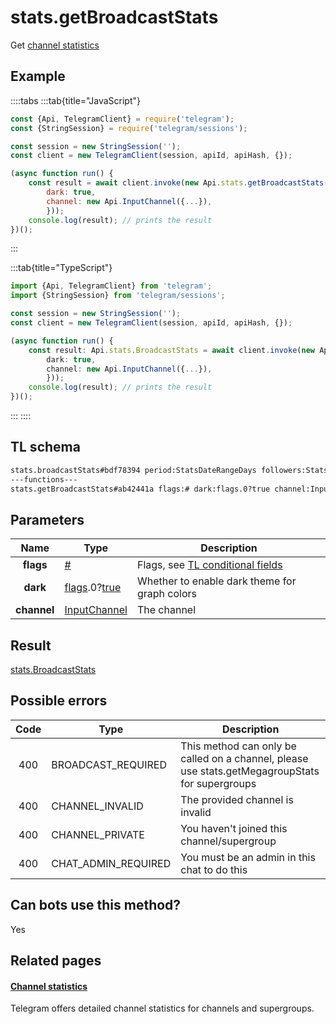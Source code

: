 # stats.getBroadcastStats

Get [channel statistics](https://core.telegram.org/api/stats)

## Example

::::tabs
:::tab{title="JavaScript"}

```js
const {Api, TelegramClient} = require('telegram');
const {StringSession} = require('telegram/sessions');

const session = new StringSession('');
const client = new TelegramClient(session, apiId, apiHash, {});

(async function run() {
    const result = await client.invoke(new Api.stats.getBroadcastStats({
		dark: true,
		channel: new Api.InputChannel({...}),
		}));
    console.log(result); // prints the result
})();

```

:::

:::tab{title="TypeScript"}

```ts
import {Api, TelegramClient} from 'telegram';
import {StringSession} from 'telegram/sessions';

const session = new StringSession('');
const client = new TelegramClient(session, apiId, apiHash, {});

(async function run() {
    const result: Api.stats.BroadcastStats = await client.invoke(new Api.stats.getBroadcastStats({
		dark: true,
		channel: new Api.InputChannel({...}),
		}));
    console.log(result); // prints the result
})();

```

:::
::::

## TL schema

```txt
stats.broadcastStats#bdf78394 period:StatsDateRangeDays followers:StatsAbsValueAndPrev views_per_post:StatsAbsValueAndPrev shares_per_post:StatsAbsValueAndPrev enabled_notifications:StatsPercentValue growth_graph:StatsGraph followers_graph:StatsGraph mute_graph:StatsGraph top_hours_graph:StatsGraph interactions_graph:StatsGraph iv_interactions_graph:StatsGraph views_by_source_graph:StatsGraph new_followers_by_source_graph:StatsGraph languages_graph:StatsGraph recent_message_interactions:Vector<MessageInteractionCounters> = stats.BroadcastStats;
---functions---
stats.getBroadcastStats#ab42441a flags:# dark:flags.0?true channel:InputChannel = stats.BroadcastStats;
```

## Parameters

|    Name     | Type                                                                                                                              | Description                                                                                             |
| :---------: | --------------------------------------------------------------------------------------------------------------------------------- | ------------------------------------------------------------------------------------------------------- |
|  **flags**  | [#](https://core.telegram.org/type/%23)                                                                                           | Flags, see [TL conditional fields](https://core.telegram.org/mtproto/TL-combinators#conditional-fields) |
|  **dark**   | [flags](https://core.telegram.org/mtproto/TL-combinators#conditional-fields).0?[true](https://core.telegram.org/constructor/true) | Whether to enable dark theme for graph colors                                                           |
| **channel** | [InputChannel](https://core.telegram.org/type/InputChannel)                                                                       | The channel                                                                                             |

## Result

[stats.BroadcastStats](https://core.telegram.org/type/stats.BroadcastStats)

## Possible errors

| Code | Type                | Description                                                                                     |
| :--: | ------------------- | ----------------------------------------------------------------------------------------------- |
| 400  | BROADCAST_REQUIRED  | This method can only be called on a channel, please use stats.getMegagroupStats for supergroups |
| 400  | CHANNEL_INVALID     | The provided channel is invalid                                                                 |
| 400  | CHANNEL_PRIVATE     | You haven't joined this channel/supergroup                                                      |
| 400  | CHAT_ADMIN_REQUIRED | You must be an admin in this chat to do this                                                    |

## Can bots use this method?

Yes

## Related pages

#### [Channel statistics](https://core.telegram.org/api/stats)

Telegram offers detailed channel statistics for channels and supergroups.
